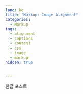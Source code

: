 ```yaml
---
lang: ko
title: "Markup: Image Alignment"
categories:
  - Markup
tags:
  - alignment
  - captions
  - content
  - css
  - image
  - markup
hidden: true


---
```


한글 포스트
